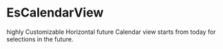 # EsCalendarView
highly Customizable Horizontal future Calendar view starts from today for selections in the future.
